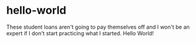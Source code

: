 # hello-world
These student loans aren't going to pay themselves off and I won't be an expert if I don't start practicing what I started. Hello World!
